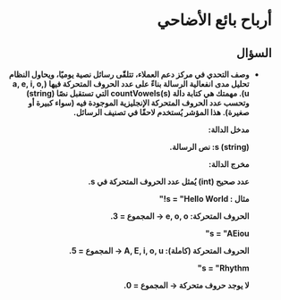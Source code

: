 # <div dir="rtl">أرباح بائع الأضاحي</div>

## <div dir="rtl">السؤال</div>

<ul dir="rtl">
<li>
<b>
وصف التحدي
في مركز دعم العملاء، تتلقّى رسائل نصية يوميًا، ويحاول النظام تحليل مدى انفعالية الرسالة بناءً على عدد الحروف المتحركة فيها (a, e, i, o, u).
مهمتك هي كتابة دالة countVowels(s) التي تستقبل نصًا (string) وتحسب عدد الحروف المتحركة الإنجليزية الموجودة فيه (سواء كبيرة أو صغيرة). هذا المؤشر يُستخدم لاحقًا في تصنيف الرسائل.

مدخل الدالة:

s (string): نص الرسالة.

مخرج الدالة:

عدد صحيح (int) يُمثل عدد الحروف المتحركة في s.

مثال :
s = "Hello World!"

الحروف المتحركة: e, o, o → المجموع = 3.

s = "AEiou"

الحروف المتحركة (كاملة): A, E, i, o, u → المجموع = 5.

s = "Rhythm"

لا يوجد حروف متحركة → المجموع = 0.

</b>
</li>
</ul>